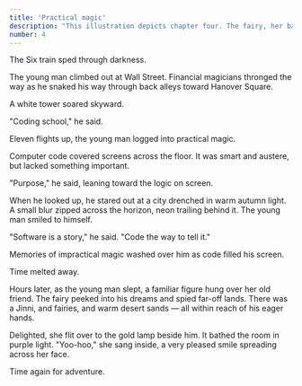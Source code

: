 ```yaml
---
title: 'Practical magic'
description: "This illustration depicts chapter four. The fairy, her back angled to the audience, leans forward into the center of the image, looking up into the dream above her. Chin on hand, she smiles at the adventure unfolding there. A yellow glow lights up the corner of her right eye. Fairy dust sparkles around her, mixing with the moonlight that lights the sky above her. The Jinni from chapter three, now grinning broadly flies up-and-back through the air, arms outstretched, ringed by small glowing fairies. They shine in many colors as they dance mid-air, lighting the scene with tones of emerald green, sky blue, light pink, and pale yellow. Stars hang around them, mixing with multi-colored orbs of light. A mysterious Moroccan castle stands off to the top left of the image. It sits amidst sand dunes that are darkened by mysterious purple light. The moon hangs in haze at the image's other corner. This dream is rising from the young man as he lies sleeps at that image's bottom right corner. He's facing the audience, away from the fantasy, smiling, one hand tucked beneath his face, and the other stretched out before him. His little gold lamp sits on the bedside table to his right, bursting with its impossible magical light."
number: 4
---
```


The Six train sped through darkness.

The young man climbed out at Wall Street. Financial magicians thronged the way as he snaked his way through back alleys toward Hanover Square. 

A white tower soared skyward. 

"Coding school," he said. 

Eleven flights up, the young man logged into practical magic. 

Computer code covered screens across the floor. It was smart and austere, but lacked something important. 

"Purpose," he said, leaning toward the logic on screen.

When he looked up, he stared out at a city drenched in warm autumn light. A small blur zipped across the horizon, neon trailing behind it. The young man smiled to himself. 

"Software is a story," he said. "Code the way to tell it."

Memories of impractical magic washed over him as code filled his screen. 

Time melted away. 

Hours later, as the young man slept, a familiar figure hung over her old friend. The fairy peeked into his dreams and spied far-off lands. There was a Jinni, and fairies, and warm desert sands — all within reach of his eager hands.

Delighted, she flit over to the gold lamp beside him. It bathed the room in purple light. "Yoo-hoo," she sang inside, a very pleased smile spreading across her face.

Time again for adventure.
